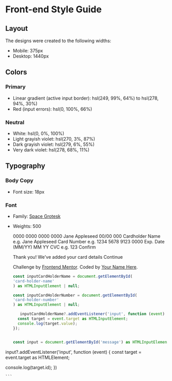 # Front-end Style Guide

## Layout

The designs were created to the following widths:

- Mobile: 375px
- Desktop: 1440px

## Colors

### Primary

- Linear gradient (active input border): hsl(249, 99%, 64%) to hsl(278, 94%, 30%)
- Red (input errors): hsl(0, 100%, 66%)

### Neutral

- White: hsl(0, 0%, 100%)
- Light grayish violet: hsl(270, 3%, 87%)
- Dark grayish violet: hsl(279, 6%, 55%)
- Very dark violet: hsl(278, 68%, 11%)

## Typography

### Body Copy

- Font size: 18px

### Font

- Family: [Space Grotesk](https://fonts.google.com/specimen/Space+Grotesk)
- Weights: 500


  0000 0000 0000 0000
  Jane Appleseed
  00/00
  000
  Cardholder Name
  e.g. Jane Appleseed
  Card Number
  e.g. 1234 5678 9123 0000
  Exp. Date (MM/YY)
  MM
  YY
  CVC
  e.g. 123
  Confirm
  <!-- Completed state start -->
  Thank you!
  We've added your card details
  Continue
  <div class="attribution">
    Challenge by <a href="https://www.frontendmentor.io?ref=challenge" target="_blank">Frontend Mentor</a>.
    Coded by <a href="#">Your Name Here</a>.
  </div>
  <script src="public/js/app.js"></script>



    ```js
  const inputCardHolderName = document.getElementById(
    'card-holder-name'
  ) as HTMLInputElement | null;

  const inputCardHolderNumber = document.getElementById(
    'card-holder-number'
  ) as HTMLInputElement | null;

       inputCardHolderName?.addEventListener('input', function (event) {
      const target = event.target as HTMLInputElement;
      console.log(target.value);
    });


    const input = document.getElementById('message') as HTMLInputElement | null;

input?.addEventListener('input', function (event) {
  const target = event.target as HTMLElement;

  console.log(target.id);
})

    ```